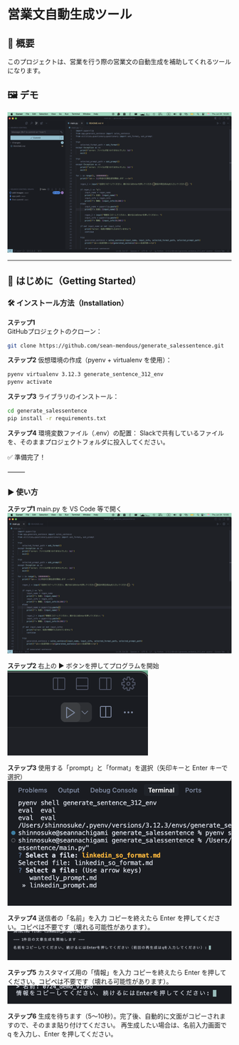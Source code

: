 # 営業文自動生成ツール

## 📌 概要
このプロジェクトは、営業を行う際の営業文の自動生成を補助してくれるツールになります。

## 🖼️ デモ
[![デモ動画を見る](demo/thumbnail.png)](demo/0724_demo.mp4)

---

## 🚀 はじめに（Getting Started）

### 🛠️ インストール方法（Installation）

**ステップ1**  
GitHubプロジェクトのクローン：
```bash
git clone https://github.com/sean-mendous/generate_salessentence.git
```

**ステップ2**
仮想環境の作成（pyenv + virtualenv を使用）：
```bash
pyenv virtualenv 3.12.3 generate_sentence_312_env
pyenv activate
```

**ステップ3**
ライブラリのインストール：
```bash
cd generate_salessentence
pip install -r requirements.txt
```

**ステップ4**
環境変数ファイル（.env）の配置：
Slackで共有しているファイルを、そのままプロジェクトフォルダに投入してください。

✅ 準備完了！

⸻

### ▶️ 使い方

**ステップ1**
main.py を VS Code 等で開く
![ステップ1の画像](demo/step1.png)

**ステップ2**
右上の ▶️ ボタンを押してプログラムを開始
![ステップ2の画像](demo/step2.png)

**ステップ3**
使用する「prompt」と「format」を選択（矢印キーと Enter キーで選択）
![ステップ3の画像](demo/step3.png)

**ステップ4**
送信者の「名前」を入力
コピーを終えたら Enter を押してください。コピペは不要です（壊れる可能性があります）。
![ステップ4の画像](demo/step4.png)

**ステップ5**
カスタマイズ用の「情報」を入力
コピーを終えたら Enter を押してください。コピペは不要です（壊れる可能性があります）。
![ステップ5の画像](demo/step5.png)

**ステップ6**
生成を待ちます（5～10秒）。完了後、自動的に文面がコピーされますので、そのまま貼り付けてください。
再生成したい場合は、名前入力画面で q を入力し、Enter を押してください。